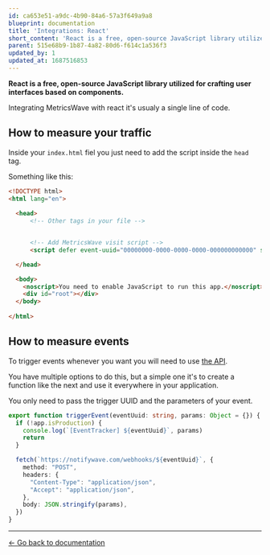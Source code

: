 ```yaml
---
id: ca653e51-a9dc-4b90-84a6-57a3f649a9a8
blueprint: documentation
title: 'Integrations: React'
short_content: 'React is a free, open-source JavaScript library utilized for crafting user interfaces based on components.'
parent: 515e68b9-1b87-4a82-80d6-f614c1a536f3
updated_by: 1
updated_at: 1687516853
---
```

**React is a free, open-source JavaScript library utilized for crafting user interfaces based on components.**

Integrating MetricsWave with react it's usualy a single line of code.

## How to measure your traffic

Inside your `index.html` fiel you just need to add the script inside the `head` tag.

Something like this:

```html
<!DOCTYPE html>
<html lang="en">
  
  <head>
      <!-- Other tags in your file -->


      <!-- Add MetricsWave visit script -->
      <script defer event-uuid="00000000-0000-0000-0000-000000000000" src="https://metricswave.com/js/visits.js"></script>

  </head>

  <body>
    <noscript>You need to enable JavaScript to run this app.</noscript>
    <div id="root"></div>
  </body>
  
</html>
```

## How to measure events

To trigger events whenever you want you will need to use [the API](http://metricswave.test/documentation/tracking/events).

You have multiple options to do this, but a simple one it's to create a function like the next and use it everywhere in your application.

You only need to pass the trigger UUID and the parameters of your event.

```typescript
export function triggerEvent(eventUuid: string, params: Object = {}) {
  if (!app.isProduction) {
    console.log(`[EventTracker] ${eventUuid}`, params)
    return
  }

  fetch(`https://notifywave.com/webhooks/${eventUuid}`, {
    method: "POST",
    headers: {
      "Content-Type": "application/json",
      "Accept": "application/json",
    },
    body: JSON.stringify(params),
  })
}
```

---

[← Go back to documentation](/documentation)